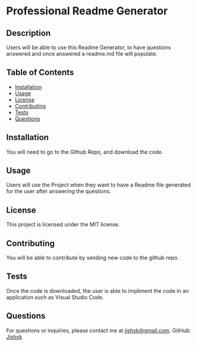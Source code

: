 
  # Professional Readme Generator
  
  ## Description
  Users will be able to use this Readme Generator, to have questions answered and once answered a readme.md file will populate.
  
  ## Table of Contents
  - [Installation](#installation)
  - [Usage](#usage)
  - [License](#license)
  - [Contributing](#contributing)
  - [Tests](#tests)
  - [Questions](#questions)
  
  ## Installation
  You will need to go to the Github Repo, and download the code.
  
  ## Usage
  Users will use the Project when they want to have a Readme file generated for the user after answering the questions. 
  
  ## License
  This project is licensed under the MIT license.
  
  ## Contributing
  You will be able to contribute by sending new code to the github repo.
  
  ## Tests
  Once the code is downloaded, the user is able to impliment the code in an application such as Visual Studio Code.
  
  ## Questions
  For questions or inquiries, please contact me at jishyk@gmail.com.
  GitHub: [Jishyk](https://github.com/Jishyk)
  